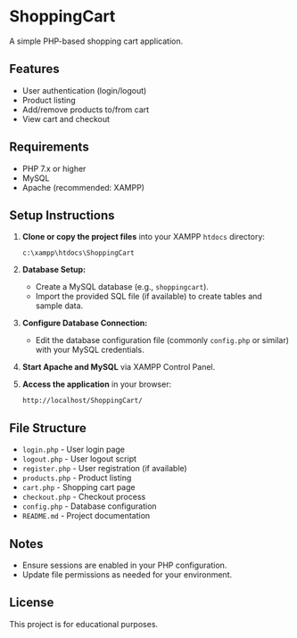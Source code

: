 # ShoppingCart

A simple PHP-based shopping cart application.

## Features

- User authentication (login/logout)
- Product listing
- Add/remove products to/from cart
- View cart and checkout

## Requirements

- PHP 7.x or higher
- MySQL
- Apache (recommended: XAMPP)

## Setup Instructions

1. **Clone or copy the project files** into your XAMPP `htdocs` directory:
   ```
   c:\xampp\htdocs\ShoppingCart
   ```

2. **Database Setup:**
   - Create a MySQL database (e.g., `shoppingcart`).
   - Import the provided SQL file (if available) to create tables and sample data.

3. **Configure Database Connection:**
   - Edit the database configuration file (commonly `config.php` or similar) with your MySQL credentials.

4. **Start Apache and MySQL** via XAMPP Control Panel.

5. **Access the application** in your browser:
   ```
   http://localhost/ShoppingCart/
   ```

## File Structure

- `login.php` - User login page
- `logout.php` - User logout script
- `register.php` - User registration (if available)
- `products.php` - Product listing
- `cart.php` - Shopping cart page
- `checkout.php` - Checkout process
- `config.php` - Database configuration
- `README.md` - Project documentation

## Notes

- Ensure sessions are enabled in your PHP configuration.
- Update file permissions as needed for your environment.

## License

This project is for educational purposes.
